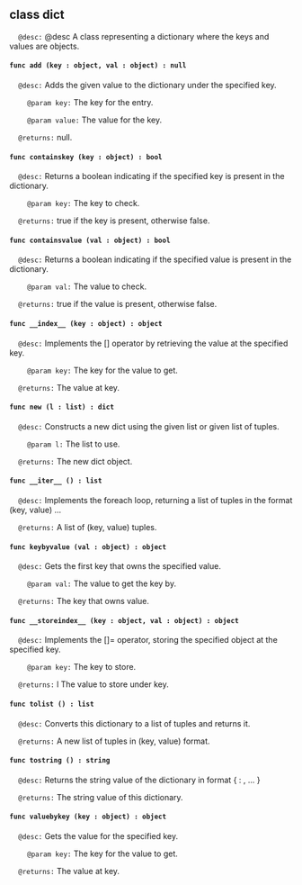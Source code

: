 ## class dict

&nbsp;&nbsp;&nbsp;&nbsp;```@desc:``` @desc A class representing a dictionary where the keys and values are objects.

#### ```func add (key : object, val : object) : null```

&nbsp;&nbsp;&nbsp;&nbsp;```@desc:``` Adds the given value to the dictionary under the specified key.

&nbsp;&nbsp;&nbsp;&nbsp;&nbsp;&nbsp;&nbsp;&nbsp;```@param key:``` The key for the entry.

&nbsp;&nbsp;&nbsp;&nbsp;&nbsp;&nbsp;&nbsp;&nbsp;```@param value:``` The value for the key.

&nbsp;&nbsp;&nbsp;&nbsp;```@returns:``` null.

#### ```func containskey (key : object) : bool```

&nbsp;&nbsp;&nbsp;&nbsp;```@desc:``` Returns a boolean indicating if the specified key is present in the dictionary.

&nbsp;&nbsp;&nbsp;&nbsp;&nbsp;&nbsp;&nbsp;&nbsp;```@param key:``` The key to check.

&nbsp;&nbsp;&nbsp;&nbsp;```@returns:``` true if the key is present, otherwise false.

#### ```func containsvalue (val : object) : bool```

&nbsp;&nbsp;&nbsp;&nbsp;```@desc:``` Returns a boolean indicating if the specified value is present in the dictionary.

&nbsp;&nbsp;&nbsp;&nbsp;&nbsp;&nbsp;&nbsp;&nbsp;```@param val:``` The value to check.

&nbsp;&nbsp;&nbsp;&nbsp;```@returns:``` true if the value is present, otherwise false.

#### ```func __index__ (key : object) : object```

&nbsp;&nbsp;&nbsp;&nbsp;```@desc:``` Implements the [] operator by retrieving the value at the specified key.

&nbsp;&nbsp;&nbsp;&nbsp;&nbsp;&nbsp;&nbsp;&nbsp;```@param key:``` The key for the value to get.

&nbsp;&nbsp;&nbsp;&nbsp;```@returns:``` The value at key.

#### ```func new (l : list) : dict```

&nbsp;&nbsp;&nbsp;&nbsp;```@desc:``` Constructs a new dict using the given list or given list of tuples.

&nbsp;&nbsp;&nbsp;&nbsp;&nbsp;&nbsp;&nbsp;&nbsp;```@param l:``` The list to use.

&nbsp;&nbsp;&nbsp;&nbsp;```@returns:``` The new dict object.

#### ```func __iter__ () : list```

&nbsp;&nbsp;&nbsp;&nbsp;```@desc:``` Implements the foreach loop, returning a list of tuples in the format (key, value) ...

&nbsp;&nbsp;&nbsp;&nbsp;```@returns:``` A list of (key, value) tuples.

#### ```func keybyvalue (val : object) : object```

&nbsp;&nbsp;&nbsp;&nbsp;```@desc:``` Gets the first key that owns the specified value.

&nbsp;&nbsp;&nbsp;&nbsp;&nbsp;&nbsp;&nbsp;&nbsp;```@param val:``` The value to get the key by.

&nbsp;&nbsp;&nbsp;&nbsp;```@returns:``` The key that owns value.

#### ```func __storeindex__ (key : object, val : object) : object```

&nbsp;&nbsp;&nbsp;&nbsp;```@desc:``` Implements the []= operator, storing the specified object at the specified key.

&nbsp;&nbsp;&nbsp;&nbsp;&nbsp;&nbsp;&nbsp;&nbsp;```@param key:``` The key to store.

&nbsp;&nbsp;&nbsp;&nbsp;```@returns:``` l The value to store under key.

#### ```func tolist () : list```

&nbsp;&nbsp;&nbsp;&nbsp;```@desc:``` Converts this dictionary to a list of tuples and returns it.

&nbsp;&nbsp;&nbsp;&nbsp;```@returns:``` A new list of tuples in (key, value) format.

#### ```func tostring () : string```

&nbsp;&nbsp;&nbsp;&nbsp;```@desc:``` Returns the string value of the dictionary in format { <key> : <value>, ... }

&nbsp;&nbsp;&nbsp;&nbsp;```@returns:``` The string value of this dictionary.

#### ```func valuebykey (key : object) : object```

&nbsp;&nbsp;&nbsp;&nbsp;```@desc:``` Gets the value for the specified key.

&nbsp;&nbsp;&nbsp;&nbsp;&nbsp;&nbsp;&nbsp;&nbsp;```@param key:``` The key for the value to get.

&nbsp;&nbsp;&nbsp;&nbsp;```@returns:``` The value at key.

